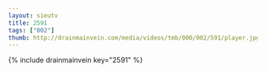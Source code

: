 ```yaml
--- 
layout: sieutv
title: 2591
tags: ["002"]
thumb: http://drainmainvein.com/media/videos/tmb/000/002/591/player.jpg
---
```

{% include drainmainvein key="2591" %} 
